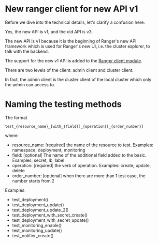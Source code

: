 # New ranger client for new API v1
Before we dive into the technical details, let's clarify a confusion here:

Yes, the new API is v1, and the old API is v3.

The new API is v1 because it is the beginning of Ranger's new API framework
which is used for Ranger's new UI, i.e. the cluster explorer, to talk with the backend.

The support for the new v1 API is added to the [Ranger client module](https://github.com/ranger/client-python).

There are two levels of the client: admin client and cluster client.

In fact, the admin client is the cluster client of the local cluster which only the admin can access to. 

# Naming the testing methods

The format

    test_{resource_name}_[with_{field}]_{operation}[_{order_number}]
where:
- resource_name: [required] the name of the resource to test.
                            Examples: namespace, deployment, monitoring
- field:         [optional] The name of the additional field added to the basic.
                            Examples: secret, lb, label
- operation:     [required] the verb of operation.
                            Examples: create, update, delete
- order_number:  [optional] when there are more than 1 test case, the number starts from 2

Examples:
- test_deployment()
- test_deployment_update()
- test_deployment_update_2()
- test_deployment_with_secret_create()
- test_deployment_with_secret_update()
- test_monitoring_enable()
- test_monitoring_update()
- test_notifier_create()
